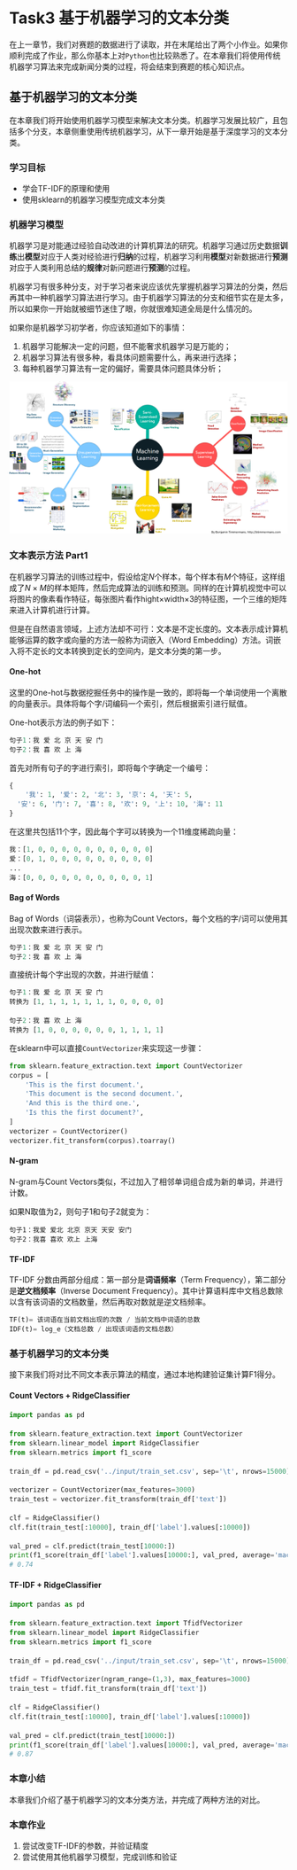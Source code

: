 # Task3 基于机器学习的文本分类

在上一章节，我们对赛题的数据进行了读取，并在末尾给出了两个小作业。如果你顺利完成了作业，那么你基本上对`Python`也比较熟悉了。在本章我们将使用传统机器学习算法来完成新闻分类的过程，将会结束到赛题的核心知识点。

## 基于机器学习的文本分类

在本章我们将开始使用机器学习模型来解决文本分类。机器学习发展比较广，且包括多个分支，本章侧重使用传统机器学习，从下一章开始是基于深度学习的文本分类。

### 学习目标

- 学会TF-IDF的原理和使用
- 使用sklearn的机器学习模型完成文本分类

### 机器学习模型

机器学习是对能通过经验自动改进的计算机算法的研究。机器学习通过历史数据**训练**出**模型**对应于人类对经验进行**归纳**的过程，机器学习利用**模型**对新数据进行**预测**对应于人类利用总结的**规律**对新问题进行**预测**的过程。


机器学习有很多种分支，对于学习者来说应该优先掌握机器学习算法的分类，然后再其中一种机器学习算法进行学习。由于机器学习算法的分支和细节实在是太多，所以如果你一开始就被细节迷住了眼，你就很难知道全局是什么情况的。


如果你是机器学习初学者，你应该知道如下的事情：

1. 机器学习能解决一定的问题，但不能奢求机器学习是万能的；
2. 机器学习算法有很多种，看具体问题需要什么，再来进行选择；
3. 每种机器学习算法有一定的偏好，需要具体问题具体分析；



<img src="Task3 基于机器学习的文本分类.assets/20200714203223253.jpg" alt="machine_learning_overview" style="zoom:100%;" />

 

### 文本表示方法 Part1

在机器学习算法的训练过程中，假设给定$N$个样本，每个样本有$M$个特征，这样组成了$N×M$的样本矩阵，然后完成算法的训练和预测。同样的在计算机视觉中可以将图片的像素看作特征，每张图片看作hight×width×3的特征图，一个三维的矩阵来进入计算机进行计算。

但是在自然语言领域，上述方法却不可行：文本是不定长度的。文本表示成计算机能够运算的数字或向量的方法一般称为词嵌入（Word Embedding）方法。词嵌入将不定长的文本转换到定长的空间内，是文本分类的第一步。

#### One-hot

这里的One-hot与数据挖掘任务中的操作是一致的，即将每一个单词使用一个离散的向量表示。具体将每个字/词编码一个索引，然后根据索引进行赋值。

One-hot表示方法的例子如下：

```python
句子1：我 爱 北 京 天 安 门
句子2：我 喜 欢 上 海
```

首先对所有句子的字进行索引，即将每个字确定一个编号：

```python
{
	'我': 1, '爱': 2, '北': 3, '京': 4, '天': 5,
  '安': 6, '门': 7, '喜': 8, '欢': 9, '上': 10, '海': 11
}
```

在这里共包括11个字，因此每个字可以转换为一个11维度稀疏向量：

```python
我：[1, 0, 0, 0, 0, 0, 0, 0, 0, 0, 0]
爱：[0, 1, 0, 0, 0, 0, 0, 0, 0, 0, 0]
...
海：[0, 0, 0, 0, 0, 0, 0, 0, 0, 0, 1]
```

#### Bag of Words

Bag of Words（词袋表示），也称为Count Vectors，每个文档的字/词可以使用其出现次数来进行表示。

```python
句子1：我 爱 北 京 天 安 门
句子2：我 喜 欢 上 海
```

直接统计每个字出现的次数，并进行赋值：

```python
句子1：我 爱 北 京 天 安 门
转换为 [1, 1, 1, 1, 1, 1, 1, 0, 0, 0, 0]

句子2：我 喜 欢 上 海
转换为 [1, 0, 0, 0, 0, 0, 0, 1, 1, 1, 1]
```

在sklearn中可以直接`CountVectorizer`来实现这一步骤：

```python
from sklearn.feature_extraction.text import CountVectorizer
corpus = [
    'This is the first document.',
    'This document is the second document.',
    'And this is the third one.',
    'Is this the first document?',
]
vectorizer = CountVectorizer()
vectorizer.fit_transform(corpus).toarray()
```

#### N-gram

N-gram与Count Vectors类似，不过加入了相邻单词组合成为新的单词，并进行计数。

如果N取值为2，则句子1和句子2就变为：

```
句子1：我爱 爱北 北京 京天 天安 安门
句子2：我喜 喜欢 欢上 上海
```

#### TF-IDF

TF-IDF 分数由两部分组成：第一部分是**词语频率**（Term Frequency），第二部分是**逆文档频率**（Inverse Document Frequency）。其中计算语料库中文档总数除以含有该词语的文档数量，然后再取对数就是逆文档频率。

```python
TF(t)= 该词语在当前文档出现的次数 / 当前文档中词语的总数
IDF(t)= log_e（文档总数 / 出现该词语的文档总数）
```

### 基于机器学习的文本分类

接下来我们将对比不同文本表示算法的精度，通过本地构建验证集计算F1得分。

#### Count Vectors + RidgeClassifier

```python
import pandas as pd

from sklearn.feature_extraction.text import CountVectorizer
from sklearn.linear_model import RidgeClassifier
from sklearn.metrics import f1_score

train_df = pd.read_csv('../input/train_set.csv', sep='\t', nrows=15000)

vectorizer = CountVectorizer(max_features=3000)
train_test = vectorizer.fit_transform(train_df['text'])

clf = RidgeClassifier()
clf.fit(train_test[:10000], train_df['label'].values[:10000])

val_pred = clf.predict(train_test[10000:])
print(f1_score(train_df['label'].values[10000:], val_pred, average='macro'))
# 0.74
```

####  TF-IDF +  RidgeClassifier

```python
import pandas as pd

from sklearn.feature_extraction.text import TfidfVectorizer
from sklearn.linear_model import RidgeClassifier
from sklearn.metrics import f1_score

train_df = pd.read_csv('../input/train_set.csv', sep='\t', nrows=15000)

tfidf = TfidfVectorizer(ngram_range=(1,3), max_features=3000)
train_test = tfidf.fit_transform(train_df['text'])

clf = RidgeClassifier()
clf.fit(train_test[:10000], train_df['label'].values[:10000])

val_pred = clf.predict(train_test[10000:])
print(f1_score(train_df['label'].values[10000:], val_pred, average='macro'))
# 0.87
```

### 本章小结

本章我们介绍了基于机器学习的文本分类方法，并完成了两种方法的对比。

### 本章作业

1. 尝试改变TF-IDF的参数，并验证精度
2. 尝试使用其他机器学习模型，完成训练和验证








